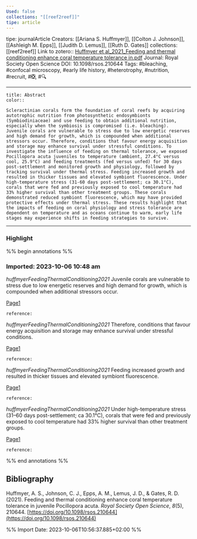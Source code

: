 ```yaml
---
Used: false
collections: "[[reef2reef]]"
tipe: article
---
```

tipe: journalArticle
Creators: [[Ariana S. Huffmyer]], [[Colton J. Johnson]], [[Ashleigh M. Epps]], [[Judith D. Lemus]], [[Ruth D. Gates]]
collections: [[reef2reef]]
Link to zotero:: [Huffmyer et al_2021_Feeding and thermal conditioning enhance coral temperature tolerance in.pdf](zotero://select/library/items/59WTDGGQ)
Journal: Royal Society Open Science
DOI: 10.1098/rsos.210644
Tags: #bleaching, #confocal microscopy, #early life history, #heterotrophy, #nutrition, #recruit, #❎, #🔍

---
```ad-note
title: Abstract
color:: 

Scleractinian corals form the foundation of coral reefs by acquiring autotrophic nutrition from photosynthetic endosymbionts (Symbiodiniaceae) and use feeding to obtain additional nutrition, especially when the symbiosis is compromised (i.e. bleaching). Juvenile corals are vulnerable to stress due to low energetic reserves and high demand for growth, which is compounded when additional stressors occur. Therefore, conditions that favour energy acquisition and storage may enhance survival under stressful conditions. To investigate the influence of feeding on thermal tolerance, we exposed Pocillopora acuta juveniles to temperature (ambient, 27.4°C versus cool, 25.9°C) and feeding treatments (fed versus unfed) for 30 days post-settlement and monitored growth and physiology, followed by tracking survival under thermal stress. Feeding increased growth and resulted in thicker tissues and elevated symbiont fluorescence. Under high-temperature stress (31-60 days post-settlement; ca 30.1°C), corals that were fed and previously exposed to cool temperature had 33% higher survival than other treatment groups. These corals demonstrated reduced symbiont fluorescence, which may have provided protective effects under thermal stress. These results highlight that the impacts of feeding on coral physiology and stress tolerance are dependent on temperature and as oceans continue to warm, early life stages may experience shifts in feeding strategies to survive.

```

---
### Highlight

%% begin annotations %%



### Imported: 2023-10-06 10:48 am

*huffmyerFeedingThermalConditioning2021*
	Juvenile corals are vulnerable to stress due to low energetic reserves and high demand for growth, which is compounded when additional stressors occur. 
	
[Page1](zotero://open-pdf/library/items/59WTDGGQ?page=1&a=KLTF9E7Q)
	
	
	
	reference:

*huffmyerFeedingThermalConditioning2021*
	Therefore, conditions that favour energy acquisition and storage may enhance survival under stressful conditions. 
	
[Page1](zotero://open-pdf/library/items/59WTDGGQ?page=1&a=N7IQMU2U)
	
	
	
	reference:

*huffmyerFeedingThermalConditioning2021*
	Feeding increased growth and resulted in thicker tissues and elevated symbiont fluorescence. 
	
[Page1](zotero://open-pdf/library/items/59WTDGGQ?page=1&a=N9QQLAJF)
	
	
	
	reference:

*huffmyerFeedingThermalConditioning2021*
	Under high-temperature stress (31–60 days post-settlement; ca 30.1°C), corals that were fed and previously exposed to cool temperature had 33% higher survival than other treatment groups. 
	
[Page1](zotero://open-pdf/library/items/59WTDGGQ?page=1&a=C2NZHXU7)
	
	
	
	reference:


%% end annotations %%

## Bibliography

Huffmyer, A. S., Johnson, C. J., Epps, A. M., Lemus, J. D., & Gates, R. D. (2021). Feeding and thermal conditioning enhance coral temperature tolerance in juvenile Pocillopora acuta. _Royal Society Open Science_, _8_(5), 210644. [https://doi.org/10.1098/rsos.210644](https://doi.org/10.1098/rsos.210644)

%% Import Date: 2023-10-06T10:56:37.885+02:00 %%
